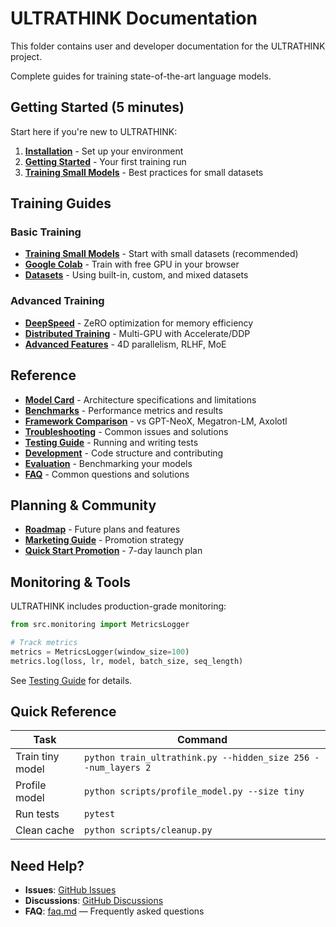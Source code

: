 # ULTRATHINK Documentation

This folder contains user and developer documentation for the ULTRATHINK project.

Complete guides for training state-of-the-art language models.

## Getting Started (5 minutes)

Start here if you're new to ULTRATHINK:

1. **[Installation](../INSTALLATION_GUIDE.md)** - Set up your environment
2. **[Getting Started](getting_started.md)** - Your first training run
3. **[Training Small Models](training_small.md)** - Best practices for small datasets

## Training Guides

### Basic Training
- **[Training Small Models](training_small.md)** - Start with small datasets (recommended)
- **[Google Colab](colab.md)** - Train with free GPU in your browser
- **[Datasets](datasets.md)** - Using built-in, custom, and mixed datasets

### Advanced Training
- **[DeepSpeed](training_deepspeed.md)** - ZeRO optimization for memory efficiency
- **[Distributed Training](accelerate.md)** - Multi-GPU with Accelerate/DDP
- **[Advanced Features](training_full.md)** - 4D parallelism, RLHF, MoE

## Reference

- **[Model Card](../MODEL_CARD.md)** - Architecture specifications and limitations
- **[Benchmarks](BENCHMARKS.md)** - Performance metrics and results
- **[Framework Comparison](COMPARISON.md)** - vs GPT-NeoX, Megatron-LM, Axolotl
- **[Troubleshooting](TROUBLESHOOTING.md)** - Common issues and solutions
- **[Testing Guide](../TESTING_GUIDE.md)** - Running and writing tests
- **[Development](development.md)** - Code structure and contributing
- **[Evaluation](evaluation.md)** - Benchmarking your models
- **[FAQ](faq.md)** - Common questions and solutions

## Planning & Community

- **[Roadmap](ROADMAP.md)** - Future plans and features
- **[Marketing Guide](MARKETING_GUIDE.md)** - Promotion strategy
- **[Quick Start Promotion](QUICK_START_PROMOTION.md)** - 7-day launch plan

## Monitoring & Tools

ULTRATHINK includes production-grade monitoring:

```python
from src.monitoring import MetricsLogger

# Track metrics
metrics = MetricsLogger(window_size=100)
metrics.log(loss, lr, model, batch_size, seq_length)
```

See [Testing Guide](../TESTING_GUIDE.md#monitoring--profiling) for details.

## Quick Reference

| Task | Command |
|------|---------|
| Train tiny model | `python train_ultrathink.py --hidden_size 256 --num_layers 2` |
| Profile model | `python scripts/profile_model.py --size tiny` |
| Run tests | `pytest` |
| Clean cache | `python scripts/cleanup.py` |

## Need Help?

- **Issues**: [GitHub Issues](https://github.com/vediyappanm/UltraThinking-LLM-Training/issues)
- **Discussions**: [GitHub Discussions](https://github.com/vediyappanm/UltraThinking-LLM-Training/discussions)
- **FAQ**: [faq.md](faq.md) — Frequently asked questions
